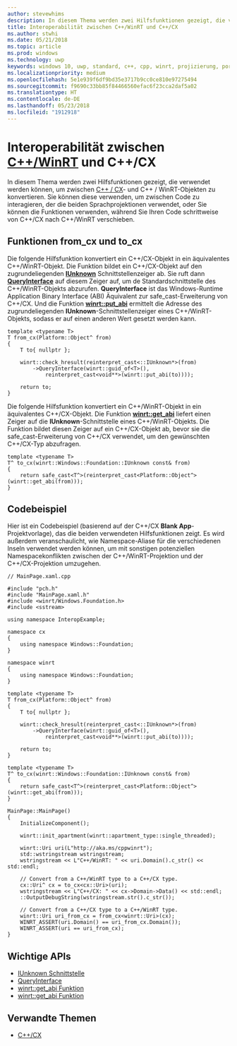 ```yaml
---
author: stevewhims
description: In diesem Thema werden zwei Hilfsfunktionen gezeigt, die verwendet werden können, um zwischen C++ / CX- und C++ / WinRT-Objekten zu konvertieren.
title: Interoperabilität zwischen C++/WinRT und C++/CX
ms.author: stwhi
ms.date: 05/21/2018
ms.topic: article
ms.prod: windows
ms.technology: uwp
keywords: windows 10, uwp, standard, c++, cpp, winrt, projizierung, portieren, migrieren, interoperabilität, C++/CX
ms.localizationpriority: medium
ms.openlocfilehash: 5e1e939f6df9bd35e3717b9cc0ce810e97275494
ms.sourcegitcommit: f9690c33bb85f84466560efac6f23cca2daf5a02
ms.translationtype: HT
ms.contentlocale: de-DE
ms.lasthandoff: 05/23/2018
ms.locfileid: "1912918"
---
```

# <a name="interop-between-cwinrtwindowsuwpcpp-and-winrt-apisintro-to-using-cpp-with-winrt-and-ccx"></a>Interoperabilität zwischen [C++/WinRT](/windows/uwp/cpp-and-winrt-apis/intro-to-using-cpp-with-winrt) und C++/CX
In diesem Thema werden zwei Hilfsfunktionen gezeigt, die verwendet werden können, um zwischen [C++ / CX](/cpp/cppcx/visual-c-language-reference-c-cx?branch=live)- und C++ / WinRT-Objekten zu konvertieren. Sie können diese verwenden, um zwischen Code zu interagieren, der die beiden Sprachprojektionen verwendet, oder Sie können die Funktionen verwenden, während Sie Ihren Code schrittweise von C++/CX nach C++/WinRT verschieben.

## <a name="fromcx-and-tocx-functions"></a>Funktionen from_cx und to_cx
Die folgende Hilfsfunktion konvertiert ein C++/CX-Objekt in ein äquivalentes C++/WinRT-Objekt. Die Funktion bildet ein C++/CX-Objekt auf den zugrundeliegenden [**IUnknown**](https://msdn.microsoft.com/library/windows/desktop/ms680509) Schnittstellenzeiger ab. Sie ruft dann [**QueryInterface**](https://msdn.microsoft.com/library/windows/desktop/ms682521) auf diesem Zeiger auf, um de Standardschnittstelle des C++/WinRT-Objekts abzurufen. **QueryInterface** ist das Windows-Runtime Application Binary Interface (ABI) Äquivalent zur safe_cast-Erweiterung von C++/CX. Und die Funktion [**winrt::put_abi**](/uwp/cpp-ref-for-winrt/put-abi) ermittelt die Adresse des zugrundeliegenden **IUnknown**-Schnittstellenzeiger eines C++/WinRT-Objekts, sodass er auf einen anderen Wert gesetzt werden kann.

```cppwinrt
template <typename T>
T from_cx(Platform::Object^ from)
{
    T to{ nullptr };

    winrt::check_hresult(reinterpret_cast<::IUnknown*>(from)
        ->QueryInterface(winrt::guid_of<T>(),
            reinterpret_cast<void**>(winrt::put_abi(to))));

    return to;
}
```

Die folgende Hilfsfunktion konvertiert ein C++/WinRT-Objekt in ein äquivalentes C++/CX-Objekt. Die Funktion [**winrt::get_abi**](/uwp/cpp-ref-for-winrt/get-abi) liefert einen Zeiger auf die **IUnknown**-Schnittstelle eines C++/WinRT-Objekts. Die Funktion bildet diesen Zeiger auf ein C++/CX-Objekt ab, bevor sie die safe_cast-Erweiterung von C++/CX verwendet, um den gewünschten C++/CX-Typ abzufragen.

```cppwinrt
template <typename T>
T^ to_cx(winrt::Windows::Foundation::IUnknown const& from)
{
    return safe_cast<T^>(reinterpret_cast<Platform::Object^>(winrt::get_abi(from)));
}
```

## <a name="code-example"></a>Codebeispiel
Hier ist ein Codebeispiel (basierend auf der C++/CX **Blank App**-Projektvorlage), das die beiden verwendeten Hilfsfunktionen zeigt. Es wird außerdem veranschaulicht, wie Namespace-Aliase für die verschiedenen Inseln verwendet werden können, um mit sonstigen potenziellen Namespacekonflikten zwischen der C++/WinRT-Projektion und der C++/CX-Projektion umzugehen.

```cppwinrt
// MainPage.xaml.cpp

#include "pch.h"
#include "MainPage.xaml.h"
#include <winrt/Windows.Foundation.h>
#include <sstream>

using namespace InteropExample;

namespace cx
{
    using namespace Windows::Foundation;
}

namespace winrt
{
    using namespace Windows::Foundation;
}

template <typename T>
T from_cx(Platform::Object^ from)
{
    T to{ nullptr };

    winrt::check_hresult(reinterpret_cast<::IUnknown*>(from)
        ->QueryInterface(winrt::guid_of<T>(),
            reinterpret_cast<void**>(winrt::put_abi(to))));

    return to;
}

template <typename T>
T^ to_cx(winrt::Windows::Foundation::IUnknown const& from)
{
    return safe_cast<T^>(reinterpret_cast<Platform::Object^>(winrt::get_abi(from)));
}

MainPage::MainPage()
{
    InitializeComponent();

    winrt::init_apartment(winrt::apartment_type::single_threaded);

    winrt::Uri uri(L"http://aka.ms/cppwinrt");
    std::wstringstream wstringstream;
    wstringstream << L"C++/WinRT: " << uri.Domain().c_str() << std::endl;

    // Convert from a C++/WinRT type to a C++/CX type.
    cx::Uri^ cx = to_cx<cx::Uri>(uri);
    wstringstream << L"C++/CX: " << cx->Domain->Data() << std::endl;
    ::OutputDebugString(wstringstream.str().c_str());

    // Convert from a C++/CX type to a C++/WinRT type.
    winrt::Uri uri_from_cx = from_cx<winrt::Uri>(cx);
    WINRT_ASSERT(uri.Domain() == uri_from_cx.Domain());
    WINRT_ASSERT(uri == uri_from_cx);
}
```

## <a name="important-apis"></a>Wichtige APIs
* [IUnknown Schnittstelle](https://msdn.microsoft.com/library/windows/desktop/ms680509)
* [QueryInterface](https://msdn.microsoft.com/library/windows/desktop/ms682521)
* [winrt::get_abi Funktion](/uwp/cpp-ref-for-winrt/get-abi)
* [winrt::get_abi Funktion](/uwp/cpp-ref-for-winrt/put-abi)

## <a name="related-topics"></a>Verwandte Themen
* [C++/CX](/cpp/cppcx/visual-c-language-reference-c-cx)
